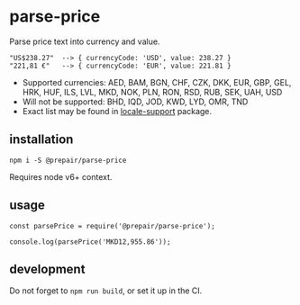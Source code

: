 # parse-price

Parse price text into currency and value.

```
"US$238.27"  --> { currencyCode: 'USD', value: 238.27 }
"221,81 €"   --> { currencyCode: 'EUR', value: 221.81 }
```

* Supported currencies: AED, BAM, BGN, CHF, CZK, DKK, EUR, GBP, GEL, HRK, HUF, ILS, LVL, MKD, NOK, PLN, RON, RSD, RUB, SEK, UAH, USD
* Will not be supported: BHD, IQD, JOD, KWD, LYD, OMR, TND
* Exact list may be found in [locale-support](https://github.com/prepair/locale-support) package.

## installation

```
npm i -S @prepair/parse-price
```

Requires node v6+ context.

## usage

```
const parsePrice = require('@prepair/parse-price');

console.log(parsePrice('MKD12,955.86'));
```

## development

Do not forget to `npm run build`, or set it up in the CI.

